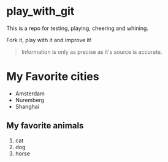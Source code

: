 # play_with_git

This is a repo for testing, playing, cheering and whining.

Fork it, play with it and improve it!

>Information is only as precise as it's source is accurate.

# My Favorite cities

* Amsterdam
* Nuremberg
* Shanghai

## My favorite animals

1. cat
1. dog
1. horse